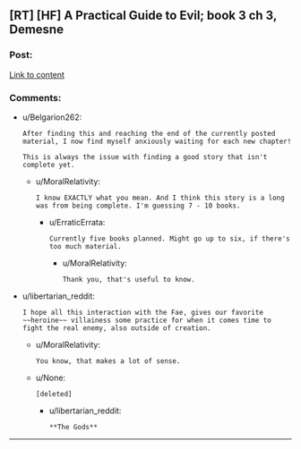 ## [RT] [HF] A Practical Guide to Evil; book 3 ch 3, Demesne

### Post:

[Link to content](https://practicalguidetoevil.wordpress.com/2017/03/15/chapter-3-demesne/)

### Comments:

- u/Belgarion262:
  ```
  After finding this and reaching the end of the currently posted material, I now find myself anxiously waiting for each new chapter!

  This is always the issue with finding a good story that isn't complete yet.
  ```

  - u/MoralRelativity:
    ```
    I know EXACTLY what you mean. And I think this story is a long was from being complete. I'm guessing 7 - 10 books.
    ```

    - u/ErraticErrata:
      ```
      Currently five books planned. Might go up to six, if there's too much material.
      ```

      - u/MoralRelativity:
        ```
        Thank you, that's useful to know.
        ```

- u/libertarian_reddit:
  ```
  I hope all this interaction with the Fae, gives our favorite ~~heroine~~ villainess some practice for when it comes time to fight the real enemy, also outside of creation.
  ```

  - u/MoralRelativity:
    ```
    You know, that makes a lot of sense.
    ```

  - u/None:
    ```
    [deleted]
    ```

    - u/libertarian_reddit:
      ```
      **The Gods**
      ```

---

